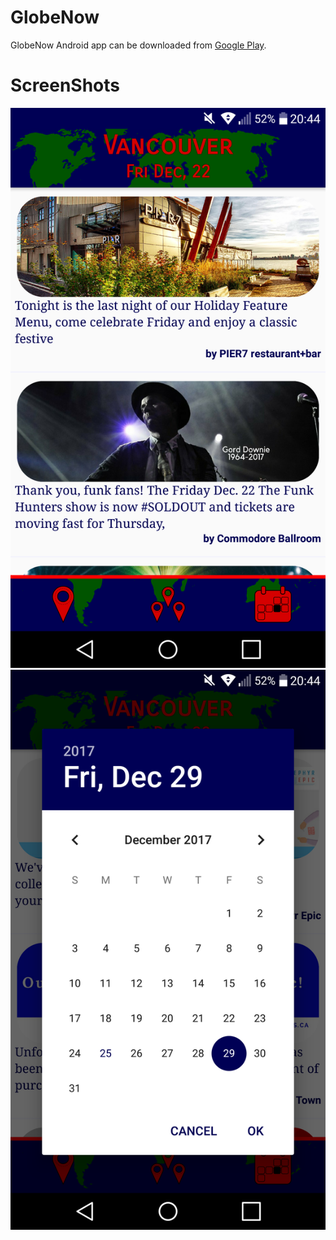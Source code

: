 # GlobeNow
GlobeNow Android app can be downloaded from [Google Play](https://play.google.com/store/apps/details?id=myapps.globenow&hl=en).

# ScreenShots
![Screenshot 1](./img/shot1.png)
![Screenshot 2](./img/shot2.png)
